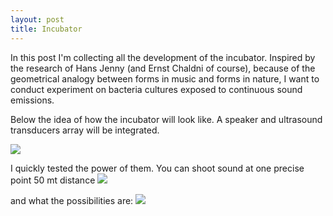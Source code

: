 ```yaml
---
layout: post
title: Incubator
---
```


In this post I'm collecting all the development of the incubator.
Inspired by the research of Hans Jenny (and Ernst Chaldni of course), because of the geometrical analogy between forms in music and forms in nature, I want to conduct experiment on bacteria cultures exposed to continuous sound emissions.

Below the idea of how the incubator will look like.
A speaker and ultrasound transducers array will be integrated. 

<img src="https://dl.dropboxusercontent.com/u/16334624/Incubator.JPG">

I quickly tested the power of them. You can shoot sound at one precise point 50 mt distance
<img src="https://dl.dropboxusercontent.com/u/16334624/120.JPG">

and what the possibilities are:
<img src="https://www.youtube.com/watch?v=SdX01XRhb_4">
